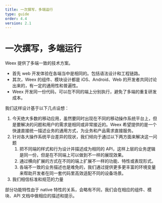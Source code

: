 ```yaml
---
title: 一次撰写，多端运行
type: guide
order: 4.4
version: 2.1
---
```


# 一次撰写，多端运行

Weex 提供了多端一致的技术方案。

* 首先 web 开发体验在各端当中是相同的。包括语法设计和工程链路。
* 其次，Weex 的组件、模块设计都是 iOS、Android、Web 的开发者共同讨论出来的，有一定的通用性和普遍性。
* Weex 开发同一份代码，可以在不同的端上分别执行，避免了多端的重复研发成本。

我们这样设计基于以下几点设想：

1. 今天绝大多数的移动应用，虽然要同时出现在不同的移动操作系统平台上，但是要解决的问题和用户的需求是相同或非常接近的。Weex 希望提供的是一个快速直接统一描述业务的通用方式，为业务和产品需求直接服务。
2. 针对各大操作系统平台差异的现状，我们倾向于通过以下两方面来解决这一问题
    1. 把不同端的样式和行为设计并描述成为相同的 API，这样上层的业务逻辑是同一份，但是在不同端上可以做到不一样的展现效果。
    2. 通过横向扩展的方式在不同的端上扩展不一样的功能、特性或表现形式。
    3. 各端不一致的业务描述也是难免的，我们通过提供更多更丰富的环境变量来帮助开发者在同一套代码里高效适配不同的设备场景。
3. 我们相信标准和规范的力量

部分功能特性由于 native 特性的关系，会略有不同，我们会在相应的组件、模块、API 文档中做相应的描述和提示。
